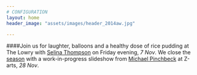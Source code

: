 ```yaml
---
# CONFIGURATION
layout: home
header_image: "assets/images/header_2014aw.jpg"

---
```

####Join us for laughter, balloons and a healthy dose of rice pudding at The Lowry with [Selina Thompson](/current/2014-autumnwinter/thompson) on Friday evening, *7 Nov*. We close the [season](/current/2014-autumnwinter) with a work-in-progress slideshow from [Michael Pinchbeck](/current/2014-autumnwinter/pinchbeck) at Z-arts, *28 Nov*.
